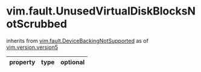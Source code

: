 vim.fault.UnusedVirtualDiskBlocksNotScrubbed
============================================
inherits from [vim.fault.DeviceBackingNotSupported](docs/vim.fault.DeviceBackingNotSupported.md)
as of [vim.version.version5](docs/vim.version.md)

| property | type | optional |
|:---------|:-----|:---------|
